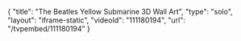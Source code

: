 {
    "title": "The Beatles Yellow Submarine 3D Wall Art",
    "type": "solo",
    "layout": "iframe-static",
    "videoId": "111180194",
    "url": "\/tvpembed\/111180194"
}